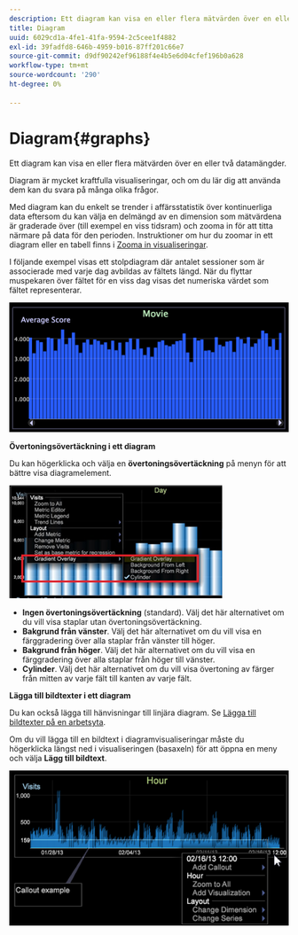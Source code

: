 ```yaml
---
description: Ett diagram kan visa en eller flera mätvärden över en eller två datamängder.
title: Diagram
uuid: 6029cd1a-4fe1-41fa-9594-2c5cee1f4882
exl-id: 39fadfd8-646b-4959-b016-87ff201c66e7
source-git-commit: d9df90242ef96188f4e4b5e6d04cfef196b0a628
workflow-type: tm+mt
source-wordcount: '290'
ht-degree: 0%

---
```


# Diagram{#graphs}

Ett diagram kan visa en eller flera mätvärden över en eller två datamängder.

Diagram är mycket kraftfulla visualiseringar, och om du lär dig att använda dem kan du svara på många olika frågor.

Med diagram kan du enkelt se trender i affärsstatistik över kontinuerliga data eftersom du kan välja en delmängd av en dimension som mätvärdena är graderade över (till exempel en viss tidsram) och zooma in för att titta närmare på data för den perioden. Instruktioner om hur du zoomar in ett diagram eller en tabell finns i [Zooma in visualiseringar](../../../../home/c-get-started/c-vis/c-zoom-vis.md#concept-7e33670bb5344f78a316f1a84cc20530).

I följande exempel visas ett stolpdiagram där antalet sessioner som är associerade med varje dag avbildas av fältets längd. När du flyttar muspekaren över fältet för en viss dag visas det numeriska värdet som fältet representerar.

![](assets/vis_Graph.png)

**Övertoningsövertäckning i ett diagram**

Du kan högerklicka och välja en **övertoningsövertäckning** på menyn för att bättre visa diagramelement.

![](assets/6_51_gradient_graph.png)

* **Ingen övertoningsövertäckning**  (standard). Välj det här alternativet om du vill visa staplar utan övertoningsövertäckning.
* **Bakgrund från vänster**. Välj det här alternativet om du vill visa en färggradering över alla staplar från vänster till höger.
* **Bakgrund från höger**. Välj det här alternativet om du vill visa en färggradering över alla staplar från höger till vänster.
* **Cylinder**. Välj det här alternativet om du vill visa övertoning av färger från mitten av varje fält till kanten av varje fält.

**Lägga till bildtexter i ett diagram**

Du kan också lägga till hänvisningar till linjära diagram. Se [Lägga till bildtexter på en arbetsyta](../../../../home/c-get-started/c-vis/c-call-wkspc.md#concept-212b09e763044d938987b4a9c658adc0).

Om du vill lägga till en bildtext i diagramvisualiseringar måste du högerklicka längst ned i visualiseringen (basaxeln) för att öppna en meny och välja **Lägg till bildtext**.

![](assets/visualization_callout_linegraph.png)
